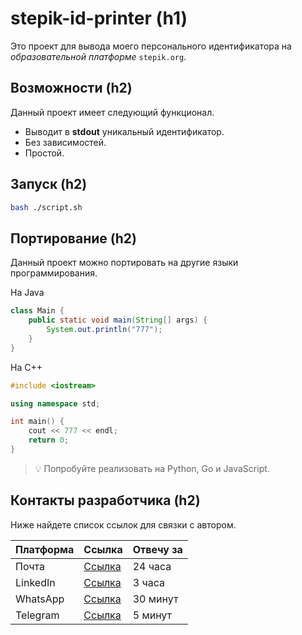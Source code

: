 # stepik-id-printer (h1)

Это проект для вывода моего персонального идентификатора на _образовательной платформе_ `stepik.org`.

## Возможности (h2)

Данный проект имеет следующий функционал.

- Выводит в **stdout** уникальный идентификатор.
- Без зависимостей.
- Простой.

## Запуск (h2)

```bash
bash ./script.sh
```

## Портирование (h2)

Данный проект можно портировать на другие языки программирования.

На Java

```java
class Main {
    public static void main(String[] args) {
        System.out.println("777");
    }
}
```

На C++

```cpp
#include <iostream>

using namespace std;

int main() {
    cout << 777 << endl;
    return 0;
}
```

> 💡 Попробуйте реализовать на Python, Go и JavaScript.

## Контакты разработчика (h2)

Ниже найдете список ссылок для связки с автором.

| Платформа | Ссылка                                | Отвечу за |
| --------- | ---------------------------------     | --------- |
| Почта     | [Ссылка](pavel_unguryanu@mail.ru)     | 24 часа   |
| LinkedIn  | [Ссылка](linked.in)                   | 3 часа    |
| WhatsApp  | [Ссылка](87072777910)                 | 30 минут  |
| Telegram  | [Ссылка](https://t.me/Pavel_Unguryanu)| 5 минут   |
